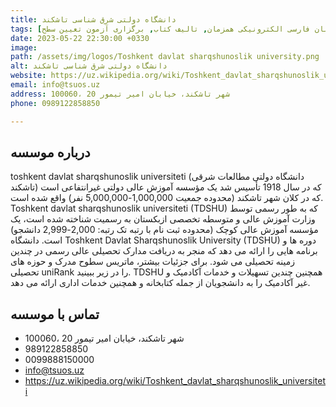 ```yaml
---
title: دانشگاه دولتی شرق شناسی تاشکند
tags: [آموزش زبان فارسی حضوری, آموزش زبان فارسی الکترونیکی همزمان, تالیف کتاب, برگزاری آزمون تعیین سطح]
date: 2023-05-22 22:30:00 +0330
image: 
path: /assets/img/logos/Toshkent davlat sharqshunoslik university.png
alt: دانشگاه دولتی شرق شناسی تاشکند 
website: https://uz.wikipedia.org/wiki/Toshkent_davlat_sharqshunoslik_universiteti
email: info@tsuos.uz
address: 100060، شهر تاشکند، خیابان امیر تیمور 20
phone: 0989122858850

---
```


## درباره موسسه
toshkent davlat sharqshunoslik universiteti (دانشگاه دولتی مطالعات شرقی تاشکند) که در سال 1918 تأسیس شد یک مؤسسه آموزش عالی دولتی غیرانتفاعی است که در کلان شهر تاشکند (محدوده جمعیت 1,000,000-5,000,000 نفر) واقع شده است. Toshkent davlat sharqshunoslik universiteti (TDSHU) که به طور رسمی توسط وزارت آموزش عالی و متوسطه تخصصی ازبکستان به رسمیت شناخته شده است، یک مؤسسه آموزش عالی کوچک (محدوده ثبت نام با رتبه تک رتبه: 2,000-2,999 دانشجو) است. دانشگاه Toshkent Davlat Sharqshunoslik University (TDSHU) دوره ها و برنامه هایی را ارائه می دهد که منجر به دریافت مدارک تحصیلی عالی رسمی در چندین زمینه تحصیلی می شود. برای جزئیات بیشتر، ماتریس سطوح مدرک و حوزه های تحصیلی uniRank را در زیر ببینید. TDSHU همچنین چندین تسهیلات و خدمات آکادمیک و غیر آکادمیک را به دانشجویان از جمله کتابخانه و همچنین خدمات اداری ارائه می دهد.

## تماس با موسسه
- 100060، شهر تاشکند، خیابان امیر تیمور 20
- 989122858850
- 0099888150000
- info@tsuos.uz
- https://uz.wikipedia.org/wiki/Toshkent_davlat_sharqshunoslik_universiteti